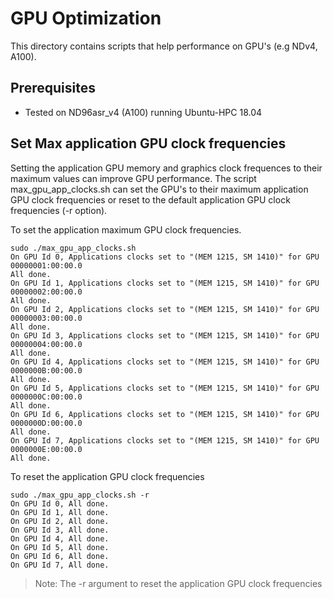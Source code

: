 # GPU Optimization 

This directory contains scripts that help performance on GPU's (e.g NDv4, A100).

## Prerequisites

- Tested on ND96asr_v4 (A100) running Ubuntu-HPC 18.04

## Set Max application GPU clock frequencies
Setting the application GPU memory and graphics clock frequences to their maximum values can improve GPU performance.
The script max_gpu_app_clocks.sh can set the GPU's to their maximum application GPU clock frequencies or reset to the 
default application GPU clock frequencies (-r option).

To set the application maximum GPU clock frequencies.

```
sudo ./max_gpu_app_clocks.sh
On GPU Id 0, Applications clocks set to "(MEM 1215, SM 1410)" for GPU 00000001:00:00.0
All done.
On GPU Id 1, Applications clocks set to "(MEM 1215, SM 1410)" for GPU 00000002:00:00.0
All done.
On GPU Id 2, Applications clocks set to "(MEM 1215, SM 1410)" for GPU 00000003:00:00.0
All done.
On GPU Id 3, Applications clocks set to "(MEM 1215, SM 1410)" for GPU 00000004:00:00.0
All done.
On GPU Id 4, Applications clocks set to "(MEM 1215, SM 1410)" for GPU 0000000B:00:00.0
All done.
On GPU Id 5, Applications clocks set to "(MEM 1215, SM 1410)" for GPU 0000000C:00:00.0
All done.
On GPU Id 6, Applications clocks set to "(MEM 1215, SM 1410)" for GPU 0000000D:00:00.0
All done.
On GPU Id 7, Applications clocks set to "(MEM 1215, SM 1410)" for GPU 0000000E:00:00.0
All done.
```

To reset the application GPU clock frequencies

```
sudo ./max_gpu_app_clocks.sh -r
On GPU Id 0, All done.
On GPU Id 1, All done.
On GPU Id 2, All done.
On GPU Id 3, All done.
On GPU Id 4, All done.
On GPU Id 5, All done.
On GPU Id 6, All done.
On GPU Id 7, All done.
```
>Note: The -r argument to reset the application GPU clock frequencies
